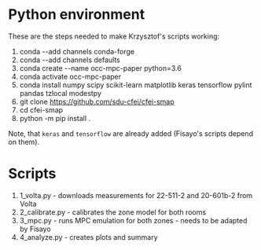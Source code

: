 # Python environment

These are the steps needed to make Krzysztof's scripts working:

1. conda --add channels conda-forge
2. conda --add channels defaults
3. conda create --name occ-mpc-paper python=3.6
4. conda activate occ-mpc-paper
5. conda install numpy scipy scikit-learn matplotlib keras tensorflow pylint pandas tzlocal modestpy
6. git clone https://github.com/sdu-cfei/cfei-smap
7. cd cfei-smap
8.  python -m pip install .

Note, that `keras` and `tensorflow` are already added (Fisayo's scripts depend on them).

# Scripts

1. 1_volta.py - downloads measurements for 22-511-2 and 20-601b-2 from Volta
2. 2_calibrate.py - calibrates the zone model for both rooms
3. 3_mpc.py - runs MPC emulation for both zones - needs to be adapted by Fisayo
4. 4_analyze.py - creates plots and summary

